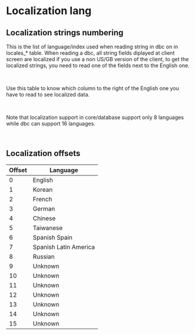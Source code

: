 # Localization lang

## Localization strings numbering

This is the list of language/index used when reading string in dbc on in locales_* table.
When reading a dbc, all string fields diplayed at client screen are localized if you use a non US/GB version of the client, to get the localized strings, you need to read one of the fields next to the English one.

<br>

Use this table to know which column to the right of the English one you have to read to see localized data.

<br>

Note that localization support in core/database support only 8 languages while dbc can support 16 languages.

<br>

## Localization offsets

| Offset | Language              |
|--------|-----------------------|
| 0      | English               |
| 1      | Korean                |
| 2      | French                |
| 3      | German                |
| 4      | Chinese               |
| 5      | Taiwanese             |
| 6      | Spanish Spain         |
| 7      | Spanish Latin America |
| 8      | Russian               |
| 9      | Unknown               |
| 10     | Unknown               |
| 11     | Unknown               |
| 12     | Unknown               |
| 13     | Unknown               |
| 14     | Unknown               |
| 15     | Unknown               |
